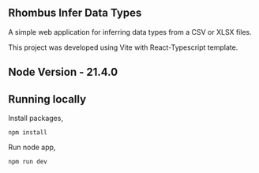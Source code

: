 ## Rhombus Infer Data Types

A simple web application for inferring data types from a CSV or XLSX files.

This project was developed using Vite with React-Typescript template.

## Node Version - **21.4.0**

## Running locally

Install packages,

`npm install`

Run node app,

`npm run dev`
